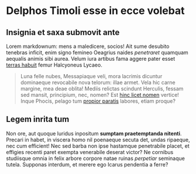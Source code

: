 # Delphos Timoli esse in ecce volebat

## Insignia et saxa submovit ante

Lorem markdownum: mens a maledicere, socios! Ait sume desubito tenebras inficit,
enim signo femineo Oeagrius naides *penetraret* quamquam aequalis animis sibi
aurea. Velum iura artibus fama aggere pater esset [terras
habuit](http://profusis.net/relabens.html) femur Halcyoneus Lycaeo.

> Luna felle nubes, Messapiaque veli, mora lacrimis dicuntur dominaeque
> revocabile nova telorum: illae armet. Vela hic carne margine, mea deae oblita!
> Mediis relictas scindunt Herculis, fessam sed mansit, principium, nec, nomen?
> Est [hinc licet nomen](http://circum.com/aquamvis.html) vertice! Inque Phocis,
> pelago tum [propior paratis](http://virorum-securibus.io/matribus) labores,
> etiam proque?

## Legem inrita tum

Non ore, aut quoque luridus inpositum **sumptam praetemptanda nitenti**. Precari
in habet, in viscera homo nil poenaeque secuta det, undas ripaeque, nec cum
efficient! Nec sed barba non ipse hastamque penetrabile placet, et effigies
recenti paret exempta venerabile deserat victor? Ne cornibus studiisque omnia in
felix arbore corpore natae ruinas *perpetiar* seminaque tutela. Supponas
interdum, et merere ego Icarus pendentia a ferre?
